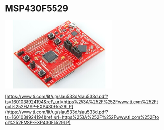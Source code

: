 # MSP430F5529

![](../.gitbook/assets/how_msp430f5529lp_looks_like.jpg)

[https://www.ti.com/lit/ug/slau533d/slau533d.pdf?ts=1601038924194&ref\_url=https%253A%252F%252Fwww.ti.com%252Ftool%252FMSP-EXP430F5529LP](https://www.ti.com/lit/ug/slau533d/slau533d.pdf?ts=1601038924194&ref_url=https%253A%252F%252Fwww.ti.com%252Ftool%252FMSP-EXP430F5529LP)

